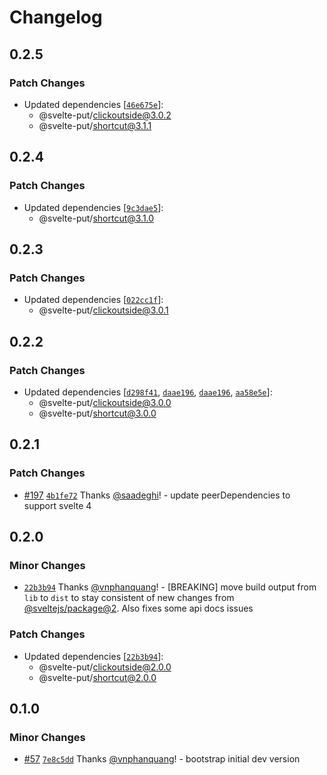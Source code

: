 # Changelog

## 0.2.5

### Patch Changes

- Updated dependencies [[`46e675e`](https://github.com/vnphanquang/svelte-put/commit/46e675e05e87ca042af231cd059dc944cd6080d5)]:
  - @svelte-put/clickoutside@3.0.2
  - @svelte-put/shortcut@3.1.1

## 0.2.4

### Patch Changes

- Updated dependencies [[`9c3dae5`](https://github.com/vnphanquang/svelte-put/commit/9c3dae54138b56db5a9af6343801d877bfc997be)]:
  - @svelte-put/shortcut@3.1.0

## 0.2.3

### Patch Changes

- Updated dependencies [[`022cc1f`](https://github.com/vnphanquang/svelte-put/commit/022cc1ff9550ced3939dd74b8c2a0333cd6a2d0c)]:
  - @svelte-put/clickoutside@3.0.1

## 0.2.2

### Patch Changes

- Updated dependencies [[`d298f41`](https://github.com/vnphanquang/svelte-put/commit/d298f417280160d9d3ed3ace7b30db3d0357ff0e), [`daae196`](https://github.com/vnphanquang/svelte-put/commit/daae196cbe917ac11a7ab105b30e561e0d05f5c6), [`daae196`](https://github.com/vnphanquang/svelte-put/commit/daae196cbe917ac11a7ab105b30e561e0d05f5c6), [`aa58e5e`](https://github.com/vnphanquang/svelte-put/commit/aa58e5e2d2294ce94deda01bc3ac8d2406c22ab7)]:
  - @svelte-put/clickoutside@3.0.0
  - @svelte-put/shortcut@3.0.0

## 0.2.1

### Patch Changes

- [#197](https://github.com/vnphanquang/svelte-put/pull/197) [`4b1fe72`](https://github.com/vnphanquang/svelte-put/commit/4b1fe7223895ce3022b58ef711487af60ba76a76) Thanks [@saadeghi](https://github.com/saadeghi)! - update peerDependencies to support svelte 4

## 0.2.0

### Minor Changes

- [`22b3b94`](https://github.com/vnphanquang/svelte-put/commit/22b3b94c74d58f5e8f2c826d0d4a9bd15b45fa94) Thanks [@vnphanquang](https://github.com/vnphanquang)! - [BREAKING] move build output from `lib` to `dist` to stay consistent of new changes from [@sveltejs/package@2](https://github.com/sveltejs/kit/releases/tag/%40sveltejs/package%402.0.0). Also fixes some api docs issues

### Patch Changes

- Updated dependencies [[`22b3b94`](https://github.com/vnphanquang/svelte-put/commit/22b3b94c74d58f5e8f2c826d0d4a9bd15b45fa94)]:
  - @svelte-put/clickoutside@2.0.0
  - @svelte-put/shortcut@2.0.0

## 0.1.0

### Minor Changes

- [#57](https://github.com/vnphanquang/svelte-put/pull/57) [`7e8c5dd`](https://github.com/vnphanquang/svelte-put/commit/7e8c5dd91dbe258b40f55ea7028b359c39570b2e) Thanks [@vnphanquang](https://github.com/vnphanquang)! - bootstrap initial dev version
